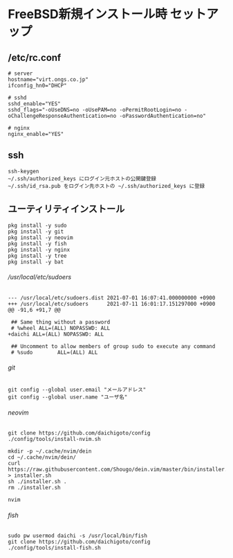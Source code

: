 # FreeBSD新規インストール時 セットアップ

## /etc/rc.conf

    # server
    hostname="virt.ongs.co.jp"
    ifconfig_hn0="DHCP"
    
    # sshd
    sshd_enable="YES"
    sshd_flags="-oUseDNS=no -oUsePAM=no -oPermitRootLogin=no -oChallengeResponseAuthentication=no -oPasswordAuthentication=no"

    # nginx
    nginx_enable="YES"

## ssh

    ssh-keygen
    ~/.ssh/authorized_keys にログイン元ホストの公開鍵登録
    ~/.ssh/id_rsa.pub をログイン先ホストの ~/.ssh/authorized_keys に登録

## ユーティリティインストール

    pkg install -y sudo
    pkg install -y git
    pkg install -y neovim
    pkg install -y fish
    pkg install -y nginx
    pkg install -y tree
    pkg install -y bat

###### /usr/local/etc/sudoers

    --- /usr/local/etc/sudoers.dist 2021-07-01 16:07:41.000000000 +0900
    +++ /usr/local/etc/sudoers      2021-07-11 16:01:17.151297000 +0900
    @@ -91,6 +91,7 @@
    
     ## Same thing without a password
     # %wheel ALL=(ALL) NOPASSWD: ALL
    +daichi ALL=(ALL) NOPASSWD: ALL
    
     ## Uncomment to allow members of group sudo to execute any command
     # %sudo        ALL=(ALL) ALL

###### git

    git config --global user.email "メールアドレス"
    git config --global user.name "ユーザ名"

###### neovim

    git clone https://github.com/daichigoto/config
    ./config/tools/install-nvim.sh

    mkdir -p ~/.cache/nvim/dein
    cd ~/.cache/nvim/dein/
    curl https://raw.githubusercontent.com/Shougo/dein.vim/master/bin/installer.sh > installer.sh
    sh ./installer.sh .
    rm ./installer.sh

    nvim

###### fish

    sudo pw usermod daichi -s /usr/local/bin/fish
    git clone https://github.com/daichigoto/config
    ./config/tools/install-fish.sh
